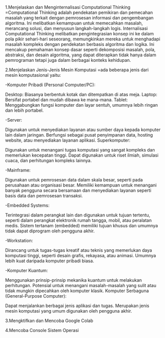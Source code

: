 1.Menjelaskan dan Menginternalisasi Computational Thinking
=Computational Thinking adalah pendekatan pemikiran dan pemecahan masalah yang terkait dengan pemrosesan informasi dan pengembangan algoritma. Ini melibatkan kemampuan untuk memecahkan masalah, merancang solusi, dan menyusun langkah-langkah logis. Internalisasi Computational Thinking melibatkan pengintegrasian konsep ini ke dalam pola pikir sehari-hari seseorang, memungkinkan mereka untuk menghadapi masalah kompleks dengan pendekatan berbasis algoritma dan logika. Ini mencakup pemahaman konsep dasar seperti dekomposisi masalah, pola, abstraksi, dan desain algoritma, yang dapat diterapkan tidak hanya dalam pemrograman tetapi juga dalam berbagai konteks kehidupan.




2.Menjelaskan Jenis-Jenis Mesin Komputasi
=ada beberapa jenis dari mesin komputasional yaitu:

-Komputer Pribadi (Personal Computer/PC):

Desktop: Biasanya berbentuk kotak dan ditempatkan di atas meja.
Laptop: Bersifat portabel dan mudah dibawa ke mana-mana.
Tablet: Menggabungkan fungsi komputer dan layar sentuh, umumnya lebih ringan dan lebih portabel.

-Server:

Digunakan untuk menyediakan layanan atau sumber daya kepada komputer lain dalam jaringan.
Berfungsi sebagai pusat penyimpanan data, hosting website, atau menyediakan layanan aplikasi.
Superkomputer:

Digunakan untuk menangani tugas komputasi yang sangat kompleks dan memerlukan kecepatan tinggi.
Dapat digunakan untuk riset ilmiah, simulasi cuaca, dan perhitungan kompleks lainnya.

-Mainframe:

Digunakan untuk pemrosesan data dalam skala besar, seperti pada perusahaan atau organisasi besar.
Memiliki kemampuan untuk menangani banyak pengguna secara bersamaan dan menyediakan layanan seperti basis data dan pemrosesan transaksi.

-Embedded Systems:

Terintegrasi dalam perangkat lain dan digunakan untuk tujuan tertentu, seperti dalam perangkat elektronik rumah tangga, mobil, atau peralatan medis.
Sistem tertanam (embedded) memiliki tujuan khusus dan umumnya tidak dapat diprogram oleh pengguna akhir.

-Workstation:

Dirancang untuk tugas-tugas kreatif atau teknis yang memerlukan daya komputasi tinggi, seperti desain grafis, rekayasa, atau animasi.
Umumnya lebih kuat daripada komputer pribadi biasa.

-Komputer Kuantum:

Menggunakan prinsip-prinsip mekanika kuantum untuk melakukan perhitungan.
Potensial untuk menangani masalah-masalah yang sulit atau tidak mungkin dipecahkan oleh komputer klasik.
Komputer Serbaguna (General-Purpose Computer):

Dapat menjalankan berbagai jenis aplikasi dan tugas.
Merupakan jenis mesin komputasi yang umum digunakan oleh pengguna akhir.

3.Mengktifkan dan Mencoba Google Colab



4.Mencoba Console Sistem Operasi
